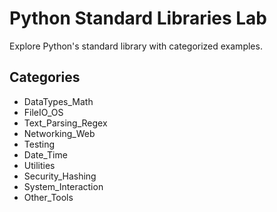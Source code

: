 # Python Standard Libraries Lab

Explore Python's standard library with categorized examples.

## Categories

- DataTypes_Math
- FileIO_OS
- Text_Parsing_Regex
- Networking_Web
- Testing
- Date_Time
- Utilities
- Security_Hashing
- System_Interaction
- Other_Tools